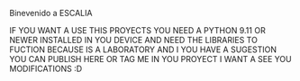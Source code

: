 Binevenido a ESCALIA

IF YOU WANT A USE THIS PROYECTS YOU NEED A PYTHON 9.11 OR NEWER INSTALLED IN YOU DEVICE AND NEED THE LIBRARIES TO FUCTION BECAUSE IS A LABORATORY AND I YOU HAVE A SUGESTION YOU CAN PUBLISH HERE OR TAG ME IN YOU PROYECT I WANT A SEE YOU MODIFICATIONS :D